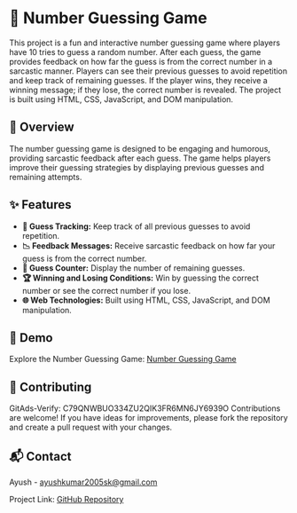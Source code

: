 # 🔢 Number Guessing Game

This project is a fun and interactive number guessing game where players have 10 tries to guess a random number. After each guess, the game provides feedback on how far the guess is from the correct number in a sarcastic manner. Players can see their previous guesses to avoid repetition and keep track of remaining guesses. If the player wins, they receive a winning message; if they lose, the correct number is revealed. The project is built using HTML, CSS, JavaScript, and DOM manipulation.
<!-- GitAds-Verify: C79QNWBUO334ZU2QIK3FR6MN6JY6939O -->
## 📝 Overview

The number guessing game is designed to be engaging and humorous, providing sarcastic feedback after each guess. The game helps players improve their guessing strategies by displaying previous guesses and remaining attempts.

## ✨ Features

- **🎯 Guess Tracking:** Keep track of all previous guesses to avoid repetition.
- **📉 Feedback Messages:** Receive sarcastic feedback on how far your guess is from the correct number.
- **🔢 Guess Counter:** Display the number of remaining guesses.
- **🏆 Winning and Losing Conditions:** Win by guessing the correct number or see the correct number if you lose.
- **🌐 Web Technologies:** Built using HTML, CSS, JavaScript, and DOM manipulation.

## 🎥 Demo

Explore the Number Guessing Game: [Number Guessing Game](https://ayushkumardevs.github.io/Number-Guessing-Game/)

## 🤝 Contributing
 GitAds-Verify: C79QNWBUO334ZU2QIK3FR6MN6JY6939O 
Contributions are welcome! If you have ideas for improvements, please fork the repository and create a pull request with your changes.

## 📬 Contact

Ayush - ayushkumar2005sk@gmail.com

Project Link: [GitHub Repository](https://github.com/AyushKumarDEVs/Number-Guessing-Game)
